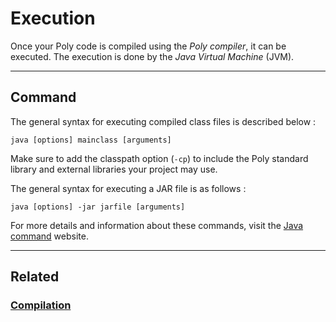# Execution
Once your Poly code is compiled using the _Poly compiler_, it can be executed.
The execution is done by the _Java Virtual Machine_ (JVM).


---


## Command
The general syntax for executing compiled class files is described below :
```
java [options] mainclass [arguments]
```
Make sure to add the classpath option (`-cp`) to include the Poly standard library and external libraries your project may use.

The general syntax for executing a JAR file is as follows :
```
java [options] -jar jarfile [arguments]
```

For more details and information about these commands, visit the [Java command](https://docs.oracle.com/en/java/javase/21/docs/specs/man/java.html) website.


---


## Related
### [Compilation](Compilation.md)